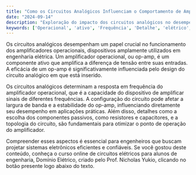 ```yaml
---
title: "Como os Circuitos Analógicos Influenciam o Comportamento de Amplificadores Operacionais?"
date: "2024-09-14"
description: "Exploração do impacto dos circuitos analógicos no desempenho de amplificadores operacionais em engenharia elétrica."
keywords: ['Operacional', 'ativo', 'Frequência', 'Detalhe', 'elétrico', 'Analógico', 'Ponto']
---
```


Os circuitos analógicos desempenham um papel crucial no funcionamento dos amplificadores operacionais, dispositivos amplamente utilizados em engenharia elétrica. Um amplificador operacional, ou op-amp, é um componente ativo que amplifica a diferença de tensão entre suas entradas. A eficácia de um op-amp é significativamente influenciada pelo design do circuito analógico em que está inserido.

Os circuitos analógicos determinam a resposta em frequência do amplificador operacional, que é a capacidade do dispositivo de amplificar sinais de diferentes frequências. A configuração do circuito pode afetar a largura de banda e a estabilidade do op-amp, influenciando diretamente seu desempenho em aplicações práticas. Além disso, detalhes como a escolha dos componentes passivos, como resistores e capacitores, e a topologia do circuito, são fundamentais para otimizar o ponto de operação do amplificador.

Compreender esses aspectos é essencial para engenheiros que buscam projetar sistemas eletrônicos eficientes e confiáveis. Se você gostou deste conteúdo, conheça o curso online de circuitos elétricos para alunos de engenharia, Domínio Elétrico, criado pelo Prof. Nicholas Yukio, clicando no botão presente logo abaixo do texto.